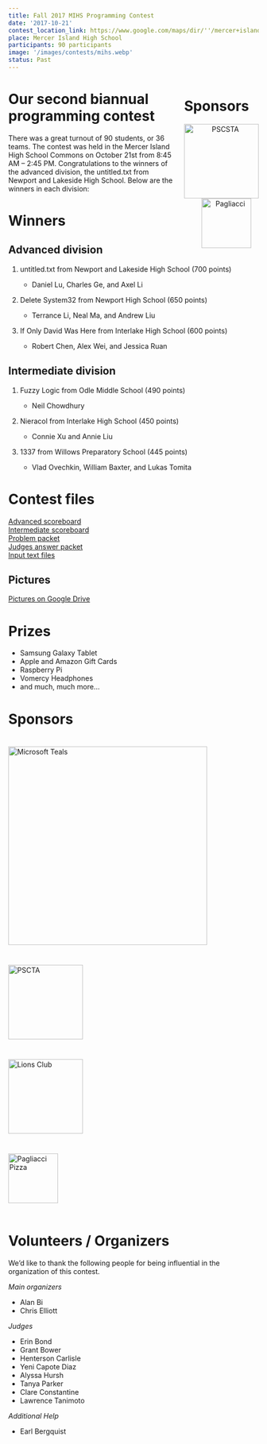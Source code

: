 ```yaml
---
title: Fall 2017 MIHS Programming Contest
date: '2017-10-21'
contest_location_link: https://www.google.com/maps/dir/''/mercer+island+high+school/data=!4m5!4m4!1m0!1m2!1m1!1s0x54906bdae7961a9d:0x6e6caf34f523feb?sa=X&ved=2ahUKEwievorr45fdAhWEIjQIHTEbCswQ9RcwD3oECAoQEQ
place: Mercer Island High School
participants: 90 participants
image: '/images/contests/mihs.webp'
status: Past
---
```


<div style="float: right; margin-right: -20px; margin-left: 20px; text-align: center;">
  <h1 style="text-align: left"><b>Sponsors</b></h1>
  <a href="http://pscsta.org"><img src="/images/partners/pscsta.webp" alt="PSCSTA" style="width: 150px; margin-right: 20px;"></a> <br>
  <a href="https://pagliacci.com"><img src="/images/partners/pagliacci.webp" alt="Pagliacci" style="width:100px;"></a>
</div> 

# Our second biannual programming contest

There was a great turnout of 90 students, or 36 teams. The contest was held in the Mercer Island High School Commons on October 21st from 8:45 AM – 2:45 PM. Congratulations to the winners of the advanced division, the untitled.txt from Newport and Lakeside High School. Below are the winners in each division:

# Winners

## Advanced division

1. untitled.txt from Newport and Lakeside High School (700 points)

    - Daniel Lu, Charles Ge, and Axel Li
2. Delete System32 from Newport High School (650 points)

    - Terrance Li, Neal Ma, and Andrew Liu
3. If Only David Was Here from Interlake High School (600 points)

    - Robert Chen, Alex Wei, and Jessica Ruan

## Intermediate division

1. Fuzzy Logic from Odle Middle School (490 points)

    - Neil Chowdhury
2. Nieracol from Interlake High School (450 points)

    - Connie Xu and Annie Liu
3. 1337 from Willows Preparatory School (445 points)

    - Vlad Ovechkin, William Baxter, and Lukas Tomita

# Contest files
<!--Not the correct links, I'll fix when I create real pdfs.-->
[Advanced scoreboard](https://www.teamscode.org/files/fall_2017_mihs/advanced_scoreboard.pdf)  
[Intermediate scoreboard](https://www.teamscode.org/files/fall_2017_mihs/intermediate_scoreboard.pdf)  
[Problem packet](https://www.teamscode.org/files/fall_2017_mihs/problem_set.pdf)  
[Judges answer packet](https://www.teamscode.org/files/fall_2017_mihs/judges_data.pdf)  
[Input text files](https://www.teamscode.org/files/fall_2017_mihs/inputs_outputs.zip)

## Pictures

[Pictures on Google Drive](https://drive.google.com/open?id=1B_ES166CNba_fioX-KpoEo-vnzuHj22B)

# Prizes

- Samsung Galaxy Tablet
- Apple and Amazon Gift Cards
- Raspberry Pi
- Vomercy Headphones
- and much, much more...

# Sponsors

<div>
  <a href="https://www.tealsk12.org/">
    <img src="/images/partners/msft_teals.webp" alt="Microsoft Teals" style="width: 400px; margin-top: 20px; margin-bottom: 20px;">
  </a>
</div>

<div>
  <a href="http://pscsta.org">
    <img src="/images/partners/pscsta.webp" alt="PSCTA" style="width: 150px; margin-top: 20px; margin-bottom: 20px;">
  </a>
</div>
<div>
  <a href="(https://www.facebook.com/MercerIslandLionsClub/">
    <img src="/images/partners/lions.webp" alt="Lions Club" style="width: 150px; margin-top: 20px; margin-bottom: 20px;">
  </a>
</div>
<div>
  <a href="https://www.pagliacci.com/">
    <img src="/images/partners/pagliacci.webp" alt="Pagliacci Pizza" style="width: 100px; margin-top: 20px; margin-bottom: 20px;">
  </a>
</div>

# Volunteers / Organizers

We’d like to thank the following people for being influential in the organization of this contest.

_Main organizers_

- Alan Bi
- Chris Elliott

_Judges_

- Erin Bond
- Grant Bower
- Henterson Carlisle
- Yeni Capote Diaz
- Alyssa Hursh
- Tanya Parker
- Clare Constantine
- Lawrence Tanimoto

_Additional Help_

- Earl Bergquist
